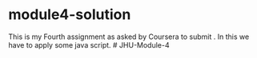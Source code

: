 # module4-solution
This is my Fourth assignment as asked by Coursera to submit . In this we have to apply some java script. 
#   J H U - M o d u l e - 4  
 